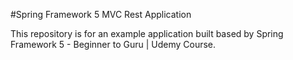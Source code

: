 #Spring Framework 5 MVC Rest Application

This repository is for an example application built based by Spring Framework 5 - Beginner to Guru | Udemy Course. 